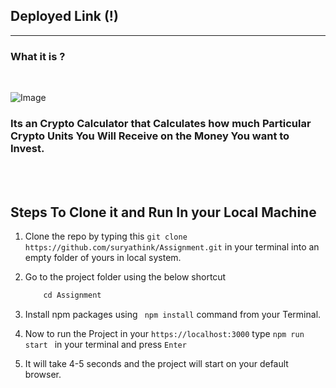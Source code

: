 ## Deployed Link (!)

<hr/>

### What it is ?
<br/>

![Image](../Assignment/src/Assets/crypto-calculator-image.png)

### Its an Crypto Calculator that Calculates how much Particular Crypto Units You Will Receive on the Money You want to Invest.

<br/>
<br/>

## Steps To Clone it and Run In your Local Machine

1. Clone the repo by typing this  ```git clone https://github.com/suryathink/Assignment.git``` in your terminal into an empty folder of yours in local system.



2. Go to the project folder using the below shortcut

    ```javascript
        cd Assignment 
    ```

3. Install npm packages using ``` npm install``` command from your Terminal.


4. Now to run the Project in your ```https://localhost:3000```  type ```npm run start ``` in your terminal and press ```Enter```


5. It will take 4-5 seconds and the project will start on your default browser.
